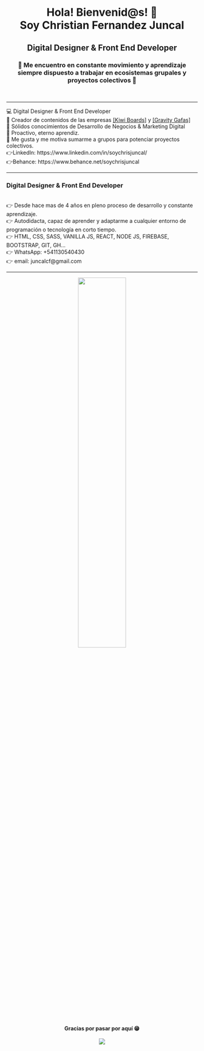 <h1 align="center">Hola! Bienvenid@s! 👋<br />Soy Christian Fernandez Juncal</h1>
<h2 align="center">Digital Designer & Front End Developer</h2>
<h3 align="center">🎯 Me encuentro en constante movimiento y aprendizaje siempre dispuesto a trabajar en ecosistemas grupales y proyectos colectivos 🚀</h3>
&nbsp;<br />

***
<div>
    💻 Digital Designer & Front End Developer<br/>
    🔸 Creador de contenidos de las empresas <a target=_blank href="https://www.instagram.com/kiwi.boards/?hl=es-la">[Kiwi Boards]</a> y <a target=_blank href="https://www.instagram.com/gravitygafas/?hl=es-la">[Gravity Gafas]</a><br/>
    🔸 Sólidos conocimientos de Desarrollo de Negocios & Marketing Digital<br/>
    💫​ Proactivo, eterno aprendiz.<br/>
    🤜​ Me gusta y me motiva sumarme a grupos para potenciar proyectos colectivos.

<br>
👉​LinkedIn: https://www.linkedin.com/in/soychrisjuncal/<br>
👉​Behance: https://www.behance.net/soychrisjuncal
</div>

***
    
  
   
<div>
<h3> Digital Designer & Front End Developer </h3> <br/>
👉 Desde hace mas de 4 años en pleno proceso de desarrollo y constante aprendizaje.<br/>
👉 Autodidacta, capaz de aprender y adaptarme a cualquier entorno de programación o tecnología en corto tiempo.<br/>
👉 HTML, CSS, SASS, VANILLA JS, REACT, NODE JS, FIREBASE, BOOTSTRAP, GIT, GH...<br/>
👉 WhatsApp: +541130540430 <br/>
👉 email: juncalcf@gmail.com <br/>
</div>



---
<div align="center">
<img width="50%" src="https://i.ibb.co/qFg89P1/firma-Copy.png" />
 </div>

<div align="center">
<h4 align="center">Gracias por pasar por aquí 😁</h4>
 </div>
 
<div align="center">
    
![](https://komarev.com/ghpvc/?username=soychrisjuncal)
    
 
